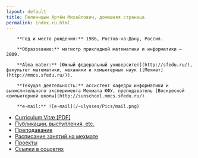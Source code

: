 ```yaml
---
layout: default
title: Пеленицын Артём Михайлович, домашняя страница
permalink: index.ru.html
---
```


		**Год и место рождения:** 1986, Ростов-на-Дону, Россия.

		**Образование:** магистр прикладной математики и информатики — 2009.

		**Alma mater:** [Южный федеральный университет](http://sfedu.ru/), факультет математики, механики и комьютерных наук ([Мехмат](http://mmcs.sfedu.ru/)).

		**Текущая деятельность:** ассистент кафедры информатики и вычислительного эксперимента Мехмата ЮФУ, преподаватель [Воскресной компьютерной школы](http://sunschool.mmcs.sfedu.ru/).

		**e-mail:** ![e-mail](/~ulysses/Pics/mail.png)



* [Curriculum Vitæ \[PDF\]](/~ulysses/cv.pdf)
* [Публикации, выступления, etc.](/~ulysses/papers.html)
* [Преподавание](/~ulysses/teaching)
* [Расписание занятий на мехмате](/~ulysses/timetable.html)
* [Проекты](/~ulysses/projects)
* [Ссылки в соцсетях](/~ulysses/links.html)
